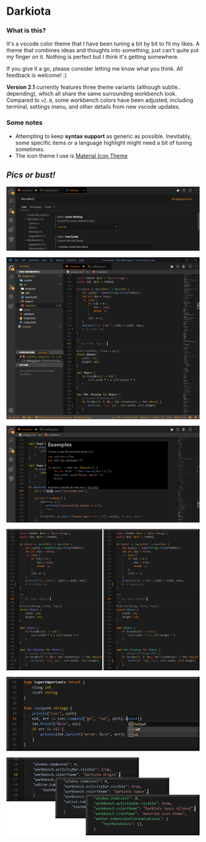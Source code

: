 # Darkiota

### **What is this?**

It's a vscode color theme that I have been tuning a bit by bit to fit my likes.
A theme that combines ideas and thoughts into something, just can't quite put my finger on it.
Nothing is perfect but I think it's getting somewhere.

If you give it a go, please consider letting me know what you think. All feedback is welcome! :)

**Version 2.1** currently features three theme variants (although subtle.. depending),
which all share the same surrounding workbench look. Compared to `v2.0`, some workbench colors have been
adjusted, including terminal, settings menu, and other details from new vscode updates.

### **Some notes**

- Attempting to keep **syntax support** as generic as possible. Inevitably,
  some specific items or a language highlight might need a bit of tuning sometimes.
- The icon theme I use is [Material Icon Theme](https://marketplace.visualstudio.com/items?itemName=PKief.material-icon-theme)

## **_Pics or bust!_**

![Screenshot](https://raw.githubusercontent.com/Samzyre/darkiota-theme/master/static/settings1.png)

![Screenshot](https://raw.githubusercontent.com/Samzyre/darkiota-theme/master/static/rust1.png)

![Screenshot](https://raw.githubusercontent.com/Samzyre/darkiota-theme/master/static/rust2.png)

![Screenshot](https://raw.githubusercontent.com/Samzyre/darkiota-theme/master/static/rust3.png)

![Screenshot](https://raw.githubusercontent.com/Samzyre/darkiota-theme/master/static/go1.png)

![Screenshot](https://raw.githubusercontent.com/Samzyre/darkiota-theme/master/static/json1.png)
